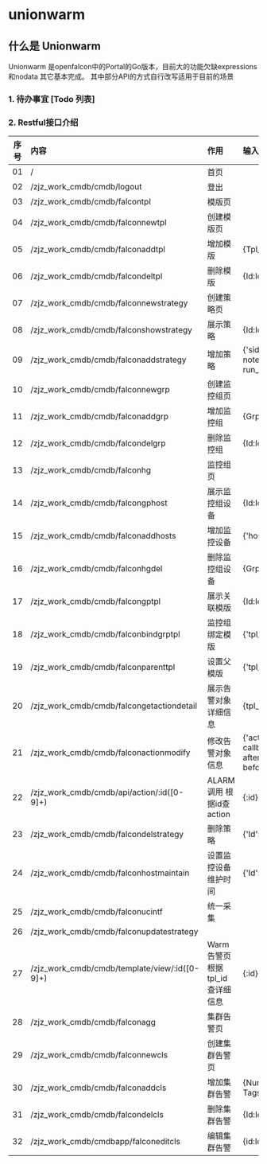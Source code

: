 # unionwarm
## 什么是 Unionwarm

Unionwarm 是openfalcon中的Portal的Go版本，目前大的功能欠缺expressions和nodata 其它基本完成。
其中部分API的方式自行改写适用于目前的场景

### 1. 待办事宜 [Todo 列表]
### 2. Restful接口介绍

|序号 | 内容                                    | 作用   |  输入  | 输出 |
|--------|:--------|:--------|:--------|:--------|
|01  | /                                             | 首页        |    | |
|02  | /zjz_work_cmdb/cmdb/logout                    | 登出        |    | |
|03  | /zjz_work_cmdb/cmdb/falcontpl                 | 模版页      |    | |
|04  | /zjz_work_cmdb/cmdb/falconnewtpl              | 创建模版页   |        | |
|05  | /zjz_work_cmdb/cmdb/falconaddtpl              | 增加模版     |{Tpl_name: TemplateName,Create_user: Username} | {"success":true,"message":id}|
|06  | /zjz_work_cmdb/cmdb/falcondeltpl              | 删除模版     |{Id:Id} |{"success":true,"message":id} |
|07  | /zjz_work_cmdb/cmdb/falconnewstrategy         | 创建策略页   |    | |
|08  | /zjz_work_cmdb/cmdb/falconshowstrategy        | 展示策略     | {Id:Id}  | {"data":strategyall} |
|09  | /zjz_work_cmdb/cmdb/falconaddstrategy         | 增加策略     |  {'sid': sid,'metric':metric,'tags': tag,'max_step':max_step ,'priority': priority,'note': note,'func': func,'op': op,'right_value': right_value,'run_begin': run_begin,'run_end': run_end,'tpl_id': tpl_id}  | {"success":true,"message":id} |
|10  | /zjz_work_cmdb/cmdb/falconnewgrp              | 创建监控组页  |    | |
|11  | /zjz_work_cmdb/cmdb/falconaddgrp              | 增加监控组    | {Grp_name: GroupName,Create_user: Username}   | {"success":true,"message":id}|
|12  | /zjz_work_cmdb/cmdb/falcondelgrp              | 删除监控组    | {Id:Id}  | {"success":true,"message":id} |
|13  | /zjz_work_cmdb/cmdb/falconhg                  | 监控组页      |    | |
|14  | /zjz_work_cmdb/cmdb/falcongphost              | 展示监控组设备 |  {Id:Id}  | {"data":hostlists}|
|15  | /zjz_work_cmdb/cmdb/falconaddhosts            | 增加监控设备   | {'hosts': hosts,'grp_id':grp_id} | {"success":true}|
|16  | /zjz_work_cmdb/cmdb/falconhgdel               | 删除监控组设备 |  {Grp_id:grp_id,Id:Id}  | {"success":true,"message":id} |
|17  | /zjz_work_cmdb/cmdb/falcongptpl               | 展示关联模版      | {Id:Id}   | {"data": templateslists}|
|18  | /zjz_work_cmdb/cmdb/falconbindgrptpl          | 监控组绑定模版       |{'tpl_id': tpl_id,'grp_id':grp_id}   | {"success":true,"message":id} |
|19  | /zjz_work_cmdb/cmdb/falconparenttpl           | 设置父模版       |   {'tpl_id': tpl_id,'parent_tpl_id': parent_tpl_id} | {"success":true}|
|20  | /zjz_work_cmdb/cmdb/falcongetactiondetail     | 展示告警对象详细信息    |{tpl_id:Id}    | {"success":true,"message":actions} |
|21  | /zjz_work_cmdb/cmdb/falconactionmodify        | 修改告警对象信息  | {'action_id': action_id,'tpl_id':tpl_id,'uic': uic,'callback_url': callback_url,'callback': callback,'after_callback_mail': after_callback_mail_num,'after_callback_sms': after_callback_sms_num,'before_callback_mail': before_callback_mail_num,'before_callback_sms': before_callback_sms_num}  | {"success":true}|
|22  | /zjz_work_cmdb/cmdb/api/action/:id([0-9]+)    | ALARM调用 根据id查action       | {:id}   | {"data":action,"msg":msg} |
|23  | /zjz_work_cmdb/cmdb/falcondelstrategy         | 删除策略     |   {'Id': Id} |{"success":true} |
|24  | /zjz_work_cmdb/cmdb/falconhostmaintain        | 设置监控设备维护时间       |   {'Id': Id,'host_begin': host_begin,'host_end': host_end,'grp_id': grp_id} | {"data":hostlists} |
|25  | /zjz_work_cmdb/cmdb/falconucintf              |   统一采集     |    | |
|26  | /zjz_work_cmdb/cmdb/falconupdatestrategy      |      |    | |
|27  | /zjz_work_cmdb/cmdb/template/view/:id([0-9]+) | Warm告警页 根据tpl_id查详细信息      | {:id}   | {'action':action,'tpl':tpl,'parent_tpl':parent_tpl,'strategy':strategy}|
|28  | /zjz_work_cmdb/cmdb/falconagg                 |  集群告警页      |    | |
|29  | /zjz_work_cmdb/cmdb/falconnewcls              |  创建集群告警页     |    | |
|30  | /zjz_work_cmdb/cmdb/falconaddcls              |  增加集群告警   |  {Numerator: Numerator,Denominator: Denominator,Endpoint: Endpoint,Metric: Metric,Tags: Tags,Grp_id: Grp_id1}  | {"success":true} |
|31  | /zjz_work_cmdb/cmdb/falcondelcls              |  删除集群告警      |  {Id:Id}  | {"success":true}|
|32  | /zjz_work_cmdb/cmdbapp/falconeditcls          |  编辑集群告警      |   {id:Id,algorithm:algorithmName,endpoint:endpointName,metric:metricName,tags:tagsName} | {"success":true}|
